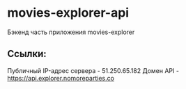 # movies-explorer-api
Бэкенд часть приложения movies-explorer


## Ссылки:
Публичный IP-адрес сервера - 51.250.65.182
Домен API - https://api.explorer.nomoreparties.co